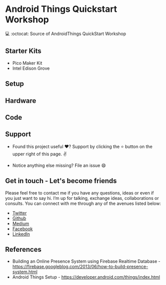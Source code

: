 # Android Things Quickstart Workshop

💻 :octocat: Source of AndroidThings QuickStart Workshop

Starter Kits
-----------

- Pico Maker Kit
- Intel Edison Grove

Setup
-----

Hardware
--------

Code
-----

Support
--------

- Found this project useful ❤️? Support by clicking the ⭐️ button on the upper right of this page. ✌️

- Notice anything else missing? File an issue 😄

Get in touch - Let's become friends
-----------------------------------

Please feel free to contact me if you have any questions, ideas or even if you just want to say hi. I’m up for talking, exchange ideas, collaborations or consults. You can connect with me through any of the avenues listed below:
- [Twitter](https://twitter.com/Ngesa254)
- [Github](https://github.com/ngesa254)
- [Medium](https://medium.com/@ngesa254)
- [Facebook](https://web.facebook.com/marvinngesa)
- [LinkedIn](https://www.linkedin.com/in/engngesamarvin) 

References
----------

- Building an Online Presence System using Firebase Realtime Database - https://firebase.googleblog.com/2013/06/how-to-build-presence-system.html
- Android Things Setup - https://developer.android.com/things/index.html



